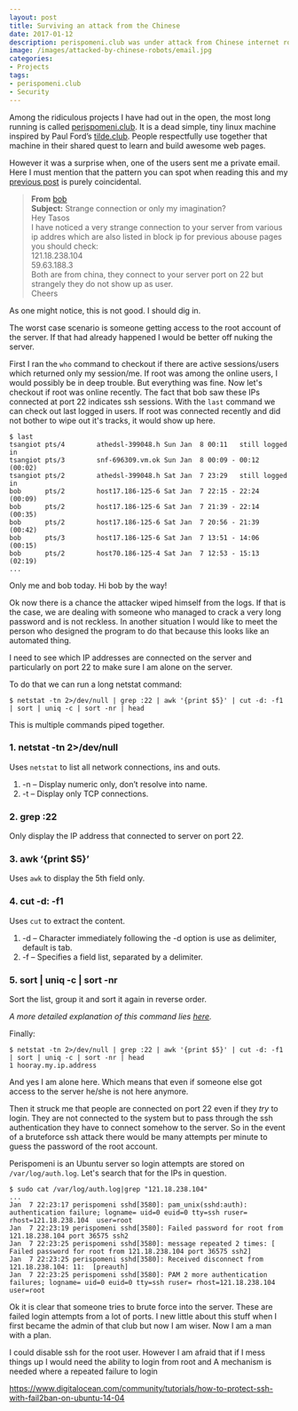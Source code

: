 ```yaml
---
layout: post
title: Surviving an attack from the Chinese
date: 2017-01-12
description: perispomeni.club was under attack from Chinese internet robots
image: /images/attacked-by-chinese-robots/email.jpg
categories:
- Projects
tags:
- perispomeni.club
- Security
---
```


Among the ridiculous projects I have had out in the open, the most long running is called [perispomeni.club](http://perispomeni.club). It is a dead simple, tiny linux machine inspired by Paul Ford’s [tilde.club](http://tilde.club). People respectfully use together that machine in their shared quest to learn and build awesome web pages.

However it was a surprise when, one of the users sent me a private email. 
Here I must mention that the pattern you can spot when reading this and my [previous post](/a-pile-of-scam) is purely coincidental.

>**From** [bob](http://perispomeni.club/~bob/)<br>
>**Subject:** Strange connection or only my imagination?<br>
Hey Tasos<br>
I have noticed a very strange connection to your server from various ip addres which are also listed in block ip for previous abouse pages you should check:<br>
121.18.238.104<br>
59.63.188.3<br>
Both are from china, they connect to your server port on 22 but strangely they do not show up as user.<br>
Cheers

As one might notice, this is not good. I should dig in.

The worst case scenario is someone getting access to the root account of the server. If that had already happened I would be better off nuking the server.

First I ran the `who` command to checkout if there are active sessions/users which returned only my session/me. If root was among the online users, I would possibly be in deep trouble. But everything was fine. Now let's checkout if root was online recently. The fact that bob saw these IPs connected at port 22 indicates ssh sessions. With the `last` command we can check out last logged in users. If root was connected recently and did not bother to wipe out it's tracks, it would show up here.

```
$ last
tsangiot pts/4        athedsl-399048.h Sun Jan  8 00:11   still logged in   
tsangiot pts/3        snf-696309.vm.ok Sun Jan  8 00:09 - 00:12  (00:02)    
tsangiot pts/2        athedsl-399048.h Sat Jan  7 23:29   still logged in   
bob      pts/2        host17.186-125-6 Sat Jan  7 22:15 - 22:24  (00:09)    
bob      pts/2        host17.186-125-6 Sat Jan  7 21:39 - 22:14  (00:35)    
bob      pts/2        host17.186-125-6 Sat Jan  7 20:56 - 21:39  (00:42)    
bob      pts/3        host17.186-125-6 Sat Jan  7 13:51 - 14:06  (00:15)    
bob      pts/2        host70.186-125-4 Sat Jan  7 12:53 - 15:13  (02:19)    
...
```

Only me and bob today. Hi bob by the way!

Ok now there is a chance the attacker wiped himself from the logs. If that is the case, we are dealing with someone who managed to crack a very long password and is not reckless. In another situation I would like to meet the person who designed the program to do that because this looks like an automated thing.

I need to see which IP addresses are connected on the server and particularly on port 22 to make sure I am alone on the server.

To do that we can run a long netstat command:

```
$ netstat -tn 2>/dev/null | grep :22 | awk '{print $5}' | cut -d: -f1 | sort | uniq -c | sort -nr | head
```

This is multiple commands piped together.

### 1. netstat -tn 2>/dev/null

Uses `netstat` to list all network connections, ins and outs.

1. -n – Display numeric only, don’t resolve into name.
2. -t – Display only TCP connections.

### 2. grep :22

Only display the IP address that connected to server on port 22.

### 3. awk ‘{print $5}’

Uses `awk` to display the 5th field only.

### 4. cut -d: -f1

Uses `cut` to extract the content.

1. -d – Character immediately following the -d option is use as delimiter, default is tab.
1. -f – Specifies a field list, separated by a delimiter.

### 5. sort | uniq -c | sort -nr

Sort the list, group it and sort it again in reverse order.

*A more detailed explanation of this command lies [here](https://www.mkyong.com/linux/list-all-ip-addresses-connected-to-your-server/).*

Finally:
```
$ netstat -tn 2>/dev/null | grep :22 | awk '{print $5}' | cut -d: -f1 | sort | uniq -c | sort -nr | head
1 hooray.my.ip.address
```

And yes I am alone here. Which means that even if someone else got access to the server he/she is not here anymore.

Then it struck me that people are connected on port 22 even if they *try* to login. They are not connected to the system but to pass through the ssh authentication they have to connect somehow to the server. So in the event of a bruteforce ssh attack there would be many attempts per minute to guess the password of the root account.

Perispomeni is an Ubuntu server so login attempts are stored on `/var/log/auth.log`. Let's search that for the IPs in question.


```
$ sudo cat /var/log/auth.log|grep "121.18.238.104"
...
Jan  7 22:23:17 perispomeni sshd[3580]: pam_unix(sshd:auth): authentication failure; logname= uid=0 euid=0 tty=ssh ruser= rhost=121.18.238.104  user=root
Jan  7 22:23:19 perispomeni sshd[3580]: Failed password for root from 121.18.238.104 port 36575 ssh2
Jan  7 22:23:25 perispomeni sshd[3580]: message repeated 2 times: [ Failed password for root from 121.18.238.104 port 36575 ssh2]
Jan  7 22:23:25 perispomeni sshd[3580]: Received disconnect from 121.18.238.104: 11:  [preauth]
Jan  7 22:23:25 perispomeni sshd[3580]: PAM 2 more authentication failures; logname= uid=0 euid=0 tty=ssh ruser= rhost=121.18.238.104  user=root
```

Ok it is clear that someone tries to brute force into the server. These are failed login attempts from a lot of ports. I new little about this stuff when I first became the admin of that club but now I am wiser. Now I am a man with a plan.

I could disable ssh for the root user. However I am afraid that if I mess things up I would need the ability to login from root and A mechanism is needed where a repeated failure to login

https://www.digitalocean.com/community/tutorials/how-to-protect-ssh-with-fail2ban-on-ubuntu-14-04

